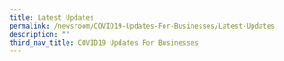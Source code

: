 ```yaml
---
title: Latest Updates
permalink: /newsroom/COVID19-Updates-For-Businesses/Latest-Updates
description: ""
third_nav_title: COVID19 Updates For Businesses
---
```

